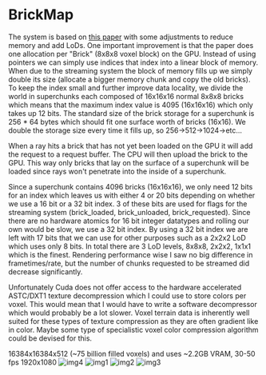# BrickMap

The system is based on [this paper](https://dspace.library.uu.nl/handle/1874/315917) with some adjustments to reduce memory and add LoDs. One important improvement is that the paper does one allocation per "Brick" (8x8x8 voxel block) on the GPU. Instead of using pointers we can simply use indices that index into a linear block of memory. When due to the streaming system the block of memory fills up we simply double its size (allocate a bigger memory chunk and copy the old bricks). To keep the index small and further improve data locality, we divide the world in superchunks each composed of 16x16x16 normal 8x8x8 bricks which means that the maximum index value is 4095 (16x16x16) which only takes up 12 bits. The standard size of the brick storage for a superchunk is 256 * 64 bytes which should fit one surface worth of bricks (16x16). We double the storage size every time it fills up, so 256->512->1024->etc...

When a ray hits a brick that has not yet been loaded on the GPU it will add the request to a request buffer. The CPU will then upload the brick to the GPU. This way only bricks that lay on the surface of a superchunk will be loaded since rays won't penetrate into the inside of a superchunk.

Since a superchunk contains 4096 bricks (16x16x16), we only need 12 bits for an index which leaves us with either 4 or 20 bits depending on whether we use a 16 bit or a 32 bit index. 3 of these bits are used for flags for the streaming system (brick_loaded, brick_unloaded, brick_requested). Since there are no hardware atomics for 16 bit integer datatypes and rolling our own would be slow, we use a 32 bit index. By using a 32 bit index we are left with 17 bits that we can use for other purposes such as a 2x2x2 LoD which uses only 8 bits. In total there are 3 LoD levels, 8x8x8, 2x2x2, 1x1x1 which is the finest. Rendering performance wise I saw no big difference in frametimes/rate, but the number of chunks requested to be streamed did decrease significantly.

Unfortunately Cuda does not offer access to the hardware accelerated ASTC/DXT1 texture decompression which I could use to store colors per voxel. This would mean that I would have to write a software decompressor which would probably be a lot slower. Voxel terrain data is inherently well suited for these types of texture compression as they are often gradient like in color. Maybe some type of specialistic voxel color compression algorithm could be devised for this.

16384x16384x512 (~75 billion filled voxels) and uses ~2.2GB VRAM, 30-50 fps 1920x1080
![img4](http://g2f.nl/06jcd80)
![img1](http://g2f.nl/0n49y1c)
![img2](http://g2f.nl/06kiadp)
![img3](http://g2f.nl/0b7c70y)
